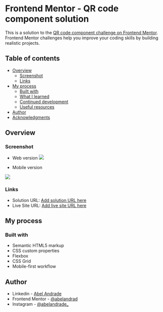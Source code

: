 # Frontend Mentor - QR code component solution

This is a solution to the [QR code component challenge on Frontend Mentor](https://www.frontendmentor.io/challenges/qr-code-component-iux_sIO_H). Frontend Mentor challenges help you improve your coding skills by building realistic projects. 

## Table of contents

- [Overview](#overview)
  - [Screenshot](#screenshot)
  - [Links](#links)
- [My process](#my-process)
  - [Built with](#built-with)
  - [What I learned](#what-i-learned)
  - [Continued development](#continued-development)
  - [Useful resources](#useful-resources)
- [Author](#author)
- [Acknowledgments](#acknowledgments)


## Overview

###  Screenshot

- Web version
![](./qr-code-component-main/images/screenshotwebpage.jpg)

- Mobile version
  
![](./qr-code-component-main/images/screenshotmobilepage.jpg)

### Links

- Solution URL: [Add solution URL here](https://your-solution-url.com)
- Live Site URL: [Add live site URL here](https://your-live-site-url.com)

## My process

### Built with

- Semantic HTML5 markup
- CSS custom properties
- Flexbox
- CSS Grid
- Mobile-first workflow

## Author

- Linkedin - [Abel Andrade](https://www.linkedin.com/in/abelandradeufam/)
- Frontend Mentor - [@abelandrad](https://www.frontendmentor.io/profile/abelandrad)
- Instagram - [@abelandrade_](https://www.instagram.com/abelandrade_/)
